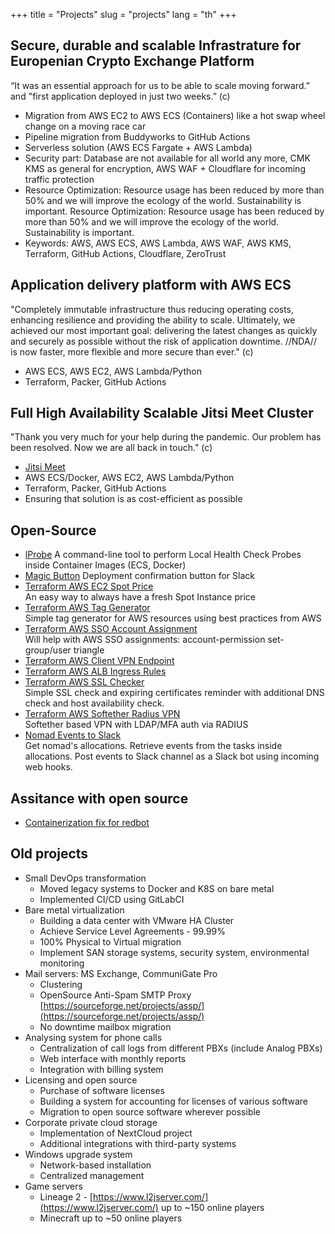 +++
title = "Projects"
slug = "projects"
lang = "th"
+++

## Secure, durable and scalable Infrastrature for Europenian Crypto Exchange Platform
“It was an essential approach for us to be able to scale moving forward.” and "first application deployed in just two weeks.” (c)
- Migration from AWS EC2 to AWS ECS (Containers) like a hot swap wheel change on a moving race car
- Pipeline migration from Buddyworks to GitHub Actions 
- Serverless solution (AWS ECS Fargate + AWS Lambda)
- Security part: Database are not available for all world any more, CMK KMS as general for encryption, AWS WAF + Cloudflare for incoming traffic protection
- Resource Optimization: Resource usage has been reduced by more than 50% and we will improve the ecology of the world. Sustainability is important.
Resource Optimization: Resource usage has been reduced by more than 50% and we will improve the ecology of the world. Sustainability is important.
- Keywords: AWS, AWS ECS, AWS Lambda, AWS WAF, AWS KMS, Terraform, GitHub Actions, Cloudflare, ZeroTrust

## Application delivery platform with AWS ECS
"Completely immutable infrastructure thus reducing operating costs, enhancing resilience and providing the ability to scale. Ultimately, we achieved our most important goal: delivering the latest changes as quickly and securely as possible without the risk of application downtime. //NDA// is now faster, more flexible and more secure than ever." (c) 
- AWS ECS, AWS EC2, AWS Lambda/Python
- Terraform, Packer, GitHub Actions

## Full High Availability Scalable Jitsi Meet Cluster
"Thank you very much for your help during the pandemic. Our problem has been resolved. Now we are all back in touch." (c)
- [Jitsi Meet](https://github.com/jitsi/jitsi-meet)
- AWS ECS/Docker, AWS EC2, AWS Lambda/Python
- Terraform, Packer, GitHub Actions
- Ensuring that solution is as cost-efficient as possible

## Open-Source
- [lProbe](https://github.com/fivexl/lprobe)
  A command-line tool to perform Local Health Check Probes inside Container Images (ECS, Docker)
- [Magic Button](https://github.com/fivexl/magic-button)
  Deployment confirmation button for Slack
- [Terraform AWS EC2 Spot Price](https://github.com/fivexl/terraform-aws-ec2-spot-price)  
  An easy way to always have a fresh Spot Instance price
- [Terraform AWS Tag Generator](https://github.com/fivexl/terraform-aws-tag-generator)  
  Simple tag generator for AWS resources using best practices from AWS  
- [Terraform AWS SSO Account Assignment](https://github.com/fivexl/terraform-aws-sso-account-assignment)  
  Will help with AWS SSO assignments: account-permission set-group/user triangle
- [Terraform AWS Client VPN Endpoint](https://github.com/fivexl/terraform-aws-client-vpn-endpoint)  
- [Terraform AWS ALB Ingress Rules](https://github.com/fivexl/terraform-aws-alb-ingress-rules)  
- [Terraform AWS SSL Checker](https://github.com/fivexl/terraform-aws-ssl-checker)  
  Simple SSL check and expiring certificates reminder with additional DNS check and host availability check.
- [Terraform AWS Softether Radius VPN](https://github.com/fivexl/terraform-aws-softether-radius-vpn)  
  Softether based VPN with LDAP/MFA auth via RADIUS
- [Nomad Events to Slack](https://github.com/fivexl/nomad-events-to-slack)  
  Get nomad's allocations. Retrieve events from the tasks inside allocations. Post events to Slack channel as a Slack bot using incoming web hooks.  

## Assitance with open source
- [Containerization fix for redbot](https://github.com/mnot/redbot/pull/314)

## Old projects
- Small DevOps transformation
  - Moved legacy systems to Docker and K8S on bare metal
  - Implemented CI/CD using GitLabCI
- Bare metal virtualization
  - Building a data center with VMware HA Cluster
  - Achieve Service Level Agreements - 99.99%
  - 100% Physical to Virtual migration
  - Implement SAN storage systems, security system, environmental monitoring
- Mail servers: MS Exchange, CommuniGate Pro
  - Clustering
  - OpenSource Anti-Spam SMTP Proxy [https://sourceforge.net/projects/assp/](https://sourceforge.net/projects/assp/)
  - No downtime mailbox migration
- Analysing system for phone calls
  - Centralization of call logs from different PBXs (include Analog PBXs)
  - Web interface with monthly reports
  - Integration with billing system
- Licensing and open source
  - Purchase of software licenses
  - Building a system for accounting for licenses of various software
  - Migration to open source software wherever possible
- Corporate private cloud storage
  - Implementation of NextCloud project
  - Additional integrations with third-party systems
- Windows upgrade system
  - Network-based installation
  - Centralized management
- Game servers
  - Lineage 2 - [https://www.l2jserver.com/](https://www.l2jserver.com/) up to ~150 online players
  - Minecraft up to ~50 online players
